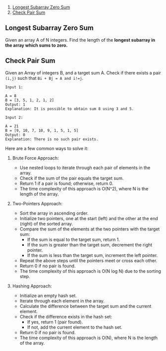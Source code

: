 1. [Longest Subarray Zero Sum](#Longest-Subarray-Zero-Sum)
2. [Check Pair Sum](#Check-Pair-Sum)


## Longest Subarray Zero Sum

Given an array A of N integers. Find the length of the **longest subarray in the array which sums to zero.**


## Check Pair Sum

Given an Array of integers B, and a target sum A.
Check if there exists a pair `(i,j)` such that `Bi + Bj = A and i!=j`.

```
Input 1:

A = 8   
B = [3, 5, 1, 2, 1, 2]
Output: 1
Explanation: It is possible to obtain sum 8 using 3 and 5.

Input 2:

A = 21   
B = [9, 10, 7, 10, 9, 1, 5, 1, 5]
Output: 0
Explanation: There is no such pair exists.
```

Here are a few common ways to solve it:

1. Brute Force Approach:
   - Use nested loops to iterate through each pair of elements in the array.
   - Check if the sum of the pair equals the target sum.
   - Return 1 if a pair is found; otherwise, return 0.
   - The time complexity of this approach is O(N^2), where N is the length of the array.

2. Two-Pointers Approach:
   - Sort the array in ascending order.
   - Initialize two pointers, one at the start (left) and the other at the end (right) of the sorted array.
   - Compare the sum of the elements at the two pointers with the target sum:
     - If the sum is equal to the target sum, return 1.
     - If the sum is greater than the target sum, decrement the right pointer.
     - If the sum is less than the target sum, increment the left pointer.
   - Repeat the above steps until the pointers meet or cross each other.
   - Return 0 if no pair is found.
   - The time complexity of this approach is O(N log N) due to the sorting step.

3. Hashing Approach:
   - Initialize an empty hash set.
   - Iterate through each element in the array.
   - Calculate the difference between the target sum and the current element.
   - Check if the difference exists in the hash set:
     - If yes, return 1 (pair found).
     - If not, add the current element to the hash set.
   - Return 0 if no pair is found.
   - The time complexity of this approach is O(N), where N is the length of the array.
